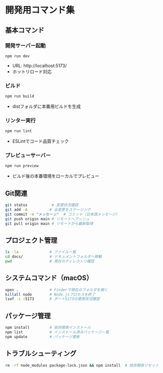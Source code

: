 # 開発用コマンド集

## 基本コマンド

### 開発サーバー起動
```bash
npm run dev
```
- URL: http://localhost:5173/
- ホットリロード対応

### ビルド
```bash
npm run build
```
- distフォルダに本番用ビルドを生成

### リンター実行
```bash
npm run lint
```
- ESLintでコード品質チェック

### プレビューサーバー
```bash
npm run preview
```
- ビルド後の本番環境をローカルでプレビュー

## Git関連
```bash
git status           # 変更状況確認
git add -A          # 全変更をステージング
git commit -m "メッセージ"  # コミット（日本語メッセージ）
git push origin main # リモートへプッシュ
git pull origin main # リモートから最新取得
```

## プロジェクト管理
```bash
ls -la              # ファイル一覧
cd docs/            # ドキュメントフォルダへ移動
pwd                 # 現在のディレクトリ確認
```

## システムコマンド（macOS）
```bash
open .              # Finderで現在のフォルダを開く
killall node        # Node.jsプロセスを終了
lsof -i :5173       # ポート5173の使用状況確認
```

## パッケージ管理
```bash
npm install         # 依存関係インストール
npm list            # インストール済みパッケージ一覧
npm update          # パッケージ更新
```

## トラブルシューティング
```bash
rm -rf node_modules package-lock.json && npm install  # 依存関係リセット
```